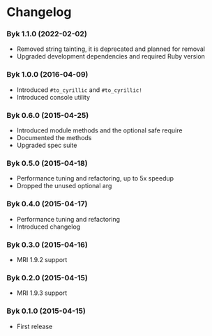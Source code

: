# Changelog

### Byk 1.1.0 (2022-02-02)

* Removed string tainting, it is deprecated and planned for removal
* Upgraded development dependencies and required Ruby version

### Byk 1.0.0 (2016-04-09)

* Introduced `#to_cyrillic` and `#to_cyrillic!`
* Introduced console utility

### Byk 0.6.0 (2015-04-25)

* Introduced module methods and the optional safe require
* Documented the methods
* Upgraded spec suite

### Byk 0.5.0 (2015-04-18)

* Performance tuning and refactoring, up to 5x speedup
* Dropped the unused optional arg

### Byk 0.4.0 (2015-04-17)

* Performance tuning and refactoring
* Introduced changelog

### Byk 0.3.0 (2015-04-16)

* MRI 1.9.2 support

### Byk 0.2.0 (2015-04-15)

* MRI 1.9.3 support

### Byk 0.1.0 (2015-04-15)

* First release
